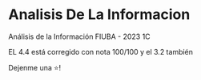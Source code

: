 # Analisis De La Informacion
Análisis de la Información FIUBA - 2023 1C


EL 4.4 está corregido con nota 100/100 y el 3.2 también

Dejenme una ⭐!
